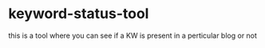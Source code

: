 # keyword-status-tool
this is a tool where you can see if a KW is present in a perticular blog or not
